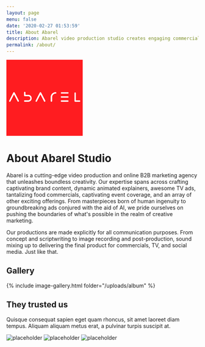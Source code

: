 ```yaml
---
layout: page
menu: false
date: '2020-02-27 01:53:59'
title: About Abarel
description: Abarel video production studio creates engaging commercials, brand content, animated explainers, food video, and TV ads, including commercials created by AI.
permalink: /about/
---
```


<img class="img-rounded" src="../assets/img/uploads/abarel_profile.png" alt="Abarel Studio Logo" width="200"> 

# About Abarel Studio

Abarel is a cutting-edge video production and online B2B marketing agency that unleashes boundless creativity. Our expertise spans across crafting captivating brand content, dynamic animated explainers, awesome TV ads, tantalizing food commercials, captivating event coverage, and an array of other exciting offerings. 
From masterpieces born of human ingenuity to groundbreaking ads conjured with the aid of AI, we pride ourselves on pushing the boundaries of what's possible in the realm of creative marketing.

Our productions are made explicitly for all communication purposes. From concept and scriptwriting to image recording and post-production, sound mixing up to delivering the final product for commercials, TV, and social media. Just like that.

## Gallery

{% include image-gallery.html folder="/uploads/album" %}


## They trusted us

Quisque consequat sapien eget quam rhoncus, sit amet laoreet diam tempus. Aliquam aliquam metus erat, a pulvinar turpis suscipit at.

![placeholder](https://placehold.it/200x200 "Small example image") 
![placeholder](https://placehold.it/200x200 "Small example image")
![placeholder](https://placehold.it/200x200 "Small example image") 

<script type="text/javascript" src="/js/lightbox.js"></script>
<link rel="stylesheet" href="/css/lightbox.css">